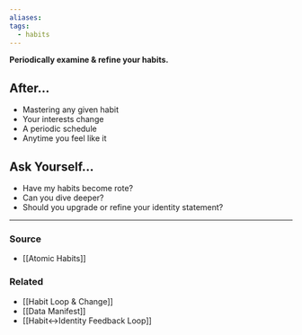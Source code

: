 ```yaml
---
aliases: 
tags:
  - habits
---
```

**Periodically examine & refine your habits.**

## After...

- Mastering any given habit
- Your interests change
- A periodic schedule
- Anytime you feel like it

## Ask Yourself...

- Have my habits become rote?
- Can you dive deeper?
- Should you upgrade or refine your identity statement?

---

### Source
- [[Atomic Habits]]

### Related
- [[Habit Loop & Change]]
- [[Data Manifest]]
- [[Habit↔Identity Feedback Loop]]